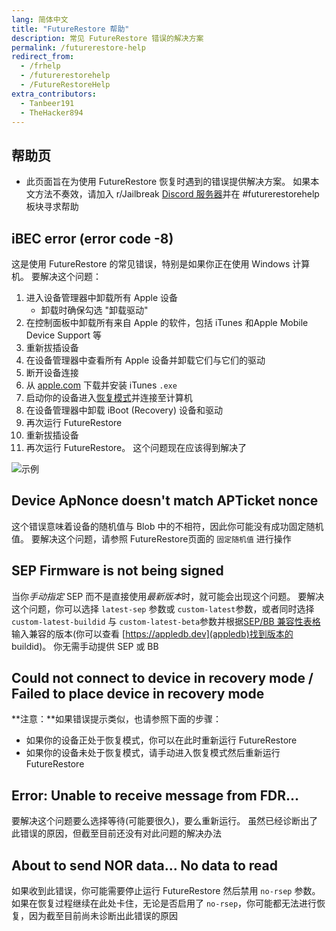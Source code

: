 ```yaml
---
lang: 简体中文
title: "FutureRestore 帮助"
description: 常见 FutureRestore 错误的解决方案
permalink: /futurerestore-help
redirect_from:
  - /frhelp
  - /futurerestorehelp
  - /FutureRestoreHelp
extra_contributors:
  - Tanbeer191
  - TheHacker894
---
```


## 帮助页

- 此页面旨在为使用 FutureRestore 恢复时遇到的错误提供解决方案。 如果本文方法不奏效，请加入 r/Jailbreak [Discord 服务器](https://discord.gg/9apvC4C3CC)并在 #futurerestorehelp 板块寻求帮助

## iBEC error (error code -8)
这是使用 FutureRestore 的常见错误，特别是如果你正在使用 Windows 计算机。 要解决这个问题：
1. 进入设备管理器中卸载所有 Apple 设备
    - 卸载时确保勾选 "卸载驱动"
1. 在控制面板中卸载所有来自 Apple 的软件，包括 iTunes 和Apple Mobile Device Support 等
1. 重新拔插设备
1. 在设备管理器中查看所有 Apple 设备并卸载它们与它们的驱动
1. 断开设备连接
1. 从 [apple.com](https://support.apple.com/kb/DL1816?locale=en_US) 下载并安装 iTunes `.exe`
1. 启动你的设备进入[恢复模式](https://www.howtogeek.com/396530/how-to-put-your-iphone-or-ipad-into-recovery-mode/)并连接至计算机
1. 在设备管理器中卸载 iBoot (Recovery) 设备和驱动
1. 再次运行 FutureRestore
1. 重新拔插设备
1. 再次运行 FutureRestore。 这个问题现在应该得到解决了

![示例](https://media.discordapp.net/attachments/825122925204078622/839186681202212904/unknown.png)

## Device ApNonce doesn't match APTicket nonce

这个错误意味着设备的随机值与 Blob 中的不相符，因此你可能没有成功固定随机值。 要解决这个问题，请参照 FutureRestore页面的 `固定随机值` <router-link to="/futurerestore">进行操作</router-link>

## SEP Firmware is not being signed

当你*手动指定* SEP 而不是直接使用*最新版本*时，就可能会出现这个问题。 要解决这个问题，你可以选择 `latest-sep` 参数或 `custom-latest`参数，或者同时选择 `custom-latest-buildid` 与 `custom-latest-beta`参数并根据[SEP/BB 兼容性表格](https://docs.google.com/spreadsheets/d/1Mb1UNm6g3yvdQD67M413GYSaJ4uoNhLgpkc7YKi3LBs/edit#gid=0)输入兼容的版本(你可以查看 [https://appledb.dev](appledb)找到版本的 buildid)。 你无需手动提供 SEP 或 BB

## Could not connect to device in recovery mode / Failed to place device in recovery mode

**注意：**如果错误提示类似，也请参照下面的步骤：

- 如果你的设备正处于恢复模式，你可以在此时重新运行 FutureRestore
- 如果你的设备未处于恢复模式，请手动进入恢复模式然后重新运行 FutureRestore

## Error: Unable to receive message from FDR...

要解决这个问题要么选择等待(可能要很久)，要么重新运行。 虽然已经诊断出了此错误的原因，但截至目前还没有对此问题的解决办法

## About to send NOR data... No data to read

如果收到此错误，你可能需要停止运行 FutureRestore 然后禁用 `no-rsep` 参数。 如果在恢复过程继续在此处卡住，无论是否启用了 `no-rsep`，你可能都无法进行恢复，因为截至目前尚未诊断出此错误的原因 
